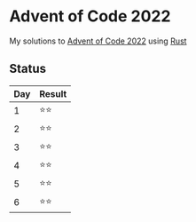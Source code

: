 # Advent of Code 2022

My solutions to [Advent of Code 2022](https://adventofcode.com/2023) using [Rust](https://www.rust-lang.org/)

## Status

| Day | Result |
|-----| ---    |
| 1   | ⭐⭐  |
| 2   | ⭐⭐  |
| 3   | ⭐⭐  |
| 4   | ⭐⭐  |
| 5   | ⭐⭐  |
| 6   | ⭐⭐  |